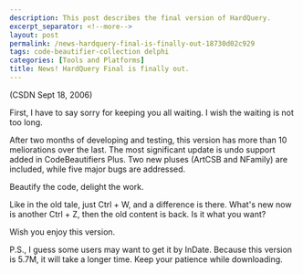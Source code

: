 ```yaml
---
description: This post describes the final version of HardQuery.
excerpt_separator: <!--more-->
layout: post
permalink: /news-hardquery-final-is-finally-out-18730d02c929
tags: code-beautifier-collection delphi
categories: [Tools and Platforms]
title: News! HardQuery Final is finally out.
---
```

(CSDN Sept 18, 2006)

First, I have to say sorry for keeping you all waiting. I wish the waiting is not too long.

After two months of developing and testing, this version has more than 10 meliorations over the last. The most significant update is undo support added in CodeBeautifiers Plus. Two new pluses (ArtCSB and NFamily) are included, while five major bugs are addressed.

Beautify the code, delight the work.

Like in the old tale, just Ctrl + W, and a difference is there. What's new now is another Ctrl + Z, then the old content is back. Is it what you want?

Wish you enjoy this version.

P.S., I guess some users may want to get it by InDate. Because this version is 5.7M, it will take a longer time. Keep your patience while downloading.
<!--more-->